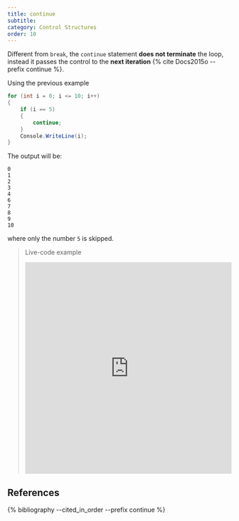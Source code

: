 ```yaml
---
title: continue
subtitle:
category: Control Structures
order: 10
---
```


Different from `break`, the `continue` statement **does not terminate** the loop, instead it passes the control to the **next iteration** {% cite Docs2015o --prefix continue %}.

Using the previous example

```cs
for (int i = 0; i <= 10; i++)
{
    if (i == 5)
    {
        continue;
    }
    Console.WriteLine(i);
}
```

The output will be:

```
0
1
2
3
4
6
7
8
9
10
```

where only the number `5` is skipped.

> Live-code example
> <iframe width="100%" height="475" src="https://dotnetfiddle.net/Widget/V5xJrn" frameborder="0"></iframe>

## References

{% bibliography --cited_in_order --prefix continue %}